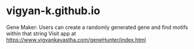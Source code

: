 # vigyan-k.github.io
Gene Maker:
Users can create a randomly generated gene and find motifs within that string
Visit app at https://www.vigyankayastha.com/geneHunter/index.html
